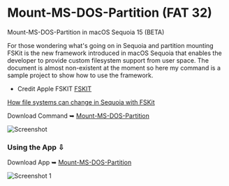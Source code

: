 # Mount-MS-DOS-Partition (FAT 32)
Mount-MS-DOS-Partition in macOS Sequoia 15 (BETA)

For those wondering what's going on in Sequoia and partition mounting
FSKit is the new framework introduced in macOS Sequoia that enables the developer to provide custom filesystem support from user space. 
The document is almost non-existent at the moment so here my command is a sample project to show how to use the framework.

- Credit Apple FSKIT [FSKIT](https://developer.apple.com/documentation/fskit)

[How file systems can change in Sequoia with FSKit](https://eclecticlight.co/2024/06/26/how-file-systems-can-change-in-sequoia-with-fskit/)

Download Command ➥ [Mount-MS-DOS-Partition](https://github.com/chris1111/Mount-MS-DOS-Partition/raw/Master/Mount-MSDOS-Partition.tool.zip)

![Screenshot](https://github.com/user-attachments/assets/ee8a1e39-a293-46aa-a857-e725ca7eb095)

### Using the App ⇩
Download App ➥ [Mount-MS-DOS-Partition](https://github.com/chris1111/Mount-MS-DOS-Partition/raw/Master/Mount-MS-DOS-Partition.app.zip)

![Screenshot 1](https://github.com/user-attachments/assets/14d71d44-90c4-4f83-858a-332b7bfe810c)
